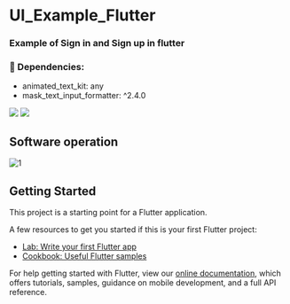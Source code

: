# UI_Example_Flutter

### Example of Sign in and Sign up in flutter

### :iphone: Dependencies:
 - animated_text_kit: any
 - mask_text_input_formatter: ^2.4.0
 
 <p>
 <img src="https://img.shields.io/badge/Flutter-02569B?style=for-the-badge&logo=flutter&logoColor=white" />
 <img src="https://img.shields.io/badge/VSCode-0078D4?style=for-the-badge&logo=visual%20studio%20code&logoColor=white" />
</p>

## Software operation

![1](https://user-images.githubusercontent.com/80012970/189566125-00ca28db-1ee4-41c9-bb28-ff734b7dccac.gif)





## Getting Started

This project is a starting point for a Flutter application.

A few resources to get you started if this is your first Flutter project:

- [Lab: Write your first Flutter app](https://flutter.dev/docs/get-started/codelab)
- [Cookbook: Useful Flutter samples](https://flutter.dev/docs/cookbook)

For help getting started with Flutter, view our
[online documentation](https://flutter.dev/docs), which offers tutorials,
samples, guidance on mobile development, and a full API reference.
